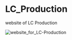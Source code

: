 # LC_Production
website of LC Production

![website_for_LC-Production](https://user-images.githubusercontent.com/49608491/228215499-d8daa69b-7840-4d11-a89c-4c7d225cf683.png)
